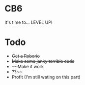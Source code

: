 # CB6

It's time to...
LEVEL UP!

# Todo
- ~~Get a Roborio~~
- ~~Make some janky terrible code~~
- ~~Make it work
- ??~~
- Profit (I'm still wating on this part)
